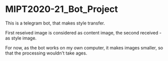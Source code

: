 # MIPT2020-21_Bot_Project
This is a telegram bot, that makes style transfer.

First reseived image is considered as content image, the second received - as style image.

For now, as the bot works on my own computer, it makes images smaller, so that the processing wouldn't take ages.
